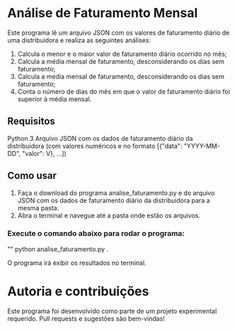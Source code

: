 # Análise de Faturamento Mensal

Este programa lê um arquivo JSON com os valores de faturamento diário de uma distribuidora e realiza as seguintes análises:

1. Calcula o menor e o maior valor de faturamento diário ocorrido no mês;
2. Calcula a média mensal de faturamento, desconsiderando os dias sem faturamento;
3. Calcula a média mensal de faturamento, desconsiderando os dias sem faturamento;
4. Conta o número de dias do mês em que o valor de faturamento diário foi superior à média mensal.


## Requisitos

Python 3
Arquivo JSON com os dados de faturamento diário da distribuidora (com valores numéricos e no formato [{"data": "YYYY-MM-DD", "valor": V}, ...])


## Como usar

1. Faça o download do programa analise_faturamento.py e do arquivo JSON com os dados de faturamento diário da distribuidora para a mesma pasta.
2. Abra o terminal e navegue até a pasta onde estão os arquivos.


### Execute o comando abaixo para rodar o programa:

"" python analise_faturamento.py .


O programa irá exibir os resultados no terminal.

# Autoria e contribuições

Este programa foi desenvolvido como parte de um projeto experimental requerido. Pull requests e sugestões são bem-vindas!
 

